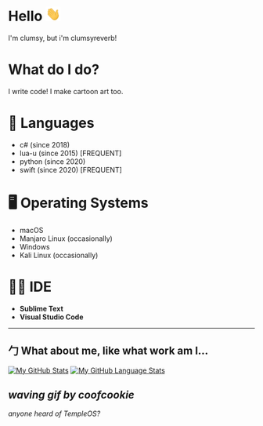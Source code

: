 # <h1> Hello <img src="https://raw.githubusercontent.com/coofcookie/coofcookie/master/wave.gif" width="30px"></h1>

I'm clumsy, but i'm clumsyreverb!

# What do I do?
I write code! I make cartoon art too.

# 🔧 Languages
- c# (since 2018)
- lua-u (since 2015) [FREQUENT]
- python (since 2020)
- swift (since 2020) [FREQUENT]

# 🖥 Operating Systems
- macOS
- Manjaro Linux (occasionally)
- Windows
- Kali Linux (occasionally)

# 🧑‍💻 IDE
- **Sublime Text**
- **Visual Studio Code**

___

## ⼓ What about me, like what work am I...
[![My GitHub Stats](https://github-readme-stats.vercel.app/api/?username=clumsyreverb&count_private=true&theme=tokyonight&showicons=true)]()
[![My GitHub Language Stats](https://github-readme-stats.vercel.app/api/top-langs/?username=clumsyreverb&langs_count=5&theme=tokyonight)]()


*waving gif by coofcookie*
--
*anyone heard of TempleOS?*

<!---
ReverbAnnouncer/ReverbAnnouncer is a ✨ special ✨ repository because its `README.md` (this file) appears on your GitHub profile.
You can click the Preview link to take a look at your changes.
--->
